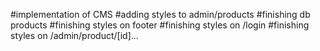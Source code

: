 #implementation of CMS
#adding styles to admin/products
#finishing db products
#finishing styles on footer
#finishing styles on /login
#finishing styles on /admin/product/[id]...
